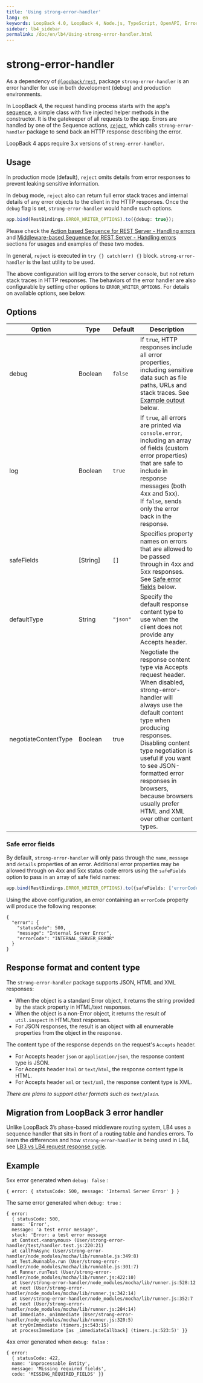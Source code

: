 ```yaml
---
title: 'Using strong-error-handler'
lang: en
keywords: LoopBack 4.0, LoopBack 4, Node.js, TypeScript, OpenAPI, Error handling
sidebar: lb4_sidebar
permalink: /doc/en/lb4/Using-strong-error-handler.html
---
```


# strong-error-handler

As a dependency of
[`@loopback/rest`](https://github.com/loopbackio/loopback-next/tree/master/packages/rest),
package `strong-error-handler` is an error handler for use in both development
(debug) and production environments.

In LoopBack 4, the request handling process starts with the app's
[sequence](https://loopback.io/doc/en/lb4/Sequence.html), a simple class with
five injected helper methods in the constructor. It is the gatekeeper of all
requests to the app. Errors are handled by one of the Sequence actions,
[`reject`](REST-middleware-sequence.md#handling-errors), which calls
`strong-error-handler` package to send back an HTTP response describing the
error.

LoopBack 4 apps require 3.x versions of `strong-error-handler`.

## Usage

In production mode (default), `reject` omits details from error responses to
prevent leaking sensitive information.

In debug mode, `reject` also can return full error stack traces and internal
details of any error objects to the client in the HTTP responses. Once the
`debug` flag is set, `strong-error-handler` would handle such options.

```ts
app.bind(RestBindings.ERROR_WRITER_OPTIONS).to({debug: true});
```

Please check the
[Action based Sequence for REST Server - Handling errors](REST-action-sequence.md#handling-errors)
and
[Middleware-based Sequence for REST Server - Handling errors](REST-middleware-sequence.md#handling-errors)
sections for usages and examples of these two modes.

In general, `reject` is executed in `try {} catch(err) {}` block.
`strong-error-handler` is the last utility to be used.

The above configuration will log errors to the server console, but not return
stack traces in HTTP responses. The behaviors of the error handler are also
configurable by setting other options to `ERROR_WRITER_OPTIONS`. For details on
available options, see below.

## Options

| Option               | Type                      | Default  | Description                                                                                                                                                                                                                                                                                                                                               |
| -------------------- | ------------------------- | -------- | --------------------------------------------------------------------------------------------------------------------------------------------------------------------------------------------------------------------------------------------------------------------------------------------------------------------------------------------------------- |
| debug                | Boolean&nbsp;&nbsp;&nbsp; | `false`  | If `true`, HTTP responses include all error properties, including sensitive data such as file paths, URLs and stack traces. See [Example output](#example) below.                                                                                                                                                                                         |
| log                  | Boolean                   | `true`   | If `true`, all errors are printed via `console.error`, including an array of fields (custom error properties) that are safe to include in response messages (both 4xx and 5xx). <br/> If `false`, sends only the error back in the response.                                                                                                              |
| safeFields           | [String]                  | `[]`     | Specifies property names on errors that are allowed to be passed through in 4xx and 5xx responses. See [Safe error fields](#safe-error-fields) below.                                                                                                                                                                                                     |
| defaultType          | String                    | `"json"` | Specify the default response content type to use when the client does not provide any Accepts header.                                                                                                                                                                                                                                                     |
| negotiateContentType | Boolean                   | true     | Negotiate the response content type via Accepts request header. When disabled, strong-error-handler will always use the default content type when producing responses. Disabling content type negotiation is useful if you want to see JSON-formatted error responses in browsers, because browsers usually prefer HTML and XML over other content types. |

### Safe error fields

By default, `strong-error-handler` will only pass through the `name`, `message`
and `details` properties of an error. Additional error properties may be allowed
through on 4xx and 5xx status code errors using the `safeFields` option to pass
in an array of safe field names:

```ts
app.bind(RestBindings.ERROR_WRITER_OPTIONS).to({safeFields: ['errorCode']});
```

Using the above configuration, an error containing an `errorCode` property will
produce the following response:

```
{
  "error": {
    "statusCode": 500,
    "message": "Internal Server Error",
    "errorCode": "INTERNAL_SERVER_ERROR"
  }
}
```

## Response format and content type

The `strong-error-handler` package supports JSON, HTML and XML responses:

- When the object is a standard Error object, it returns the string provided by
  the stack property in HTML/text responses.
- When the object is a non-Error object, it returns the result of `util.inspect`
  in HTML/text responses.
- For JSON responses, the result is an object with all enumerable properties
  from the object in the response.

The content type of the response depends on the request's `Accepts` header.

- For Accepts header `json` or `application/json`, the response content type is
  JSON.
- For Accepts header `html` or `text/html`, the response content type is HTML.
- For Accepts header `xml` or `text/xml`, the response content type is XML.

_There are plans to support other formats such as `text/plain`._

## Migration from LoopBack 3 error handler

Unlike LoopBack 3’s phase-based middleware routing system, LB4 uses a sequence
handler that sits in front of a routing table and handles errors. To learn the
differences and how `strong-error-handler` is being used in LB4, see
[LB3 vs LB4 request response cycle](LB3-vs-LB4-request-response-cycle.md).

## Example

5xx error generated when `debug: false` :

```
{ error: { statusCode: 500, message: 'Internal Server Error' } }
```

The same error generated when `debug: true` :

```
{ error:
  { statusCode: 500,
  name: 'Error',
  message: 'a test error message',
  stack: 'Error: a test error message
  at Context.<anonymous> (User/strong-error-handler/test/handler.test.js:220:21)
  at callFnAsync (User/strong-error-handler/node_modules/mocha/lib/runnable.js:349:8)
  at Test.Runnable.run (User/strong-error-handler/node_modules/mocha/lib/runnable.js:301:7)
  at Runner.runTest (User/strong-error-handler/node_modules/mocha/lib/runner.js:422:10)
  at User/strong-error-handler/node_modules/mocha/lib/runner.js:528:12
  at next (User/strong-error-handler/node_modules/mocha/lib/runner.js:342:14)
  at User/strong-error-handler/node_modules/mocha/lib/runner.js:352:7
  at next (User/strong-error-handler/node_modules/mocha/lib/runner.js:284:14)
  at Immediate._onImmediate (User/strong-error-handler/node_modules/mocha/lib/runner.js:320:5)
  at tryOnImmediate (timers.js:543:15)
  at processImmediate [as _immediateCallback] (timers.js:523:5)' }}
```

4xx error generated when `debug: false` :

```
{ error:
  { statusCode: 422,
  name: 'Unprocessable Entity',
  message: 'Missing required fields',
  code: 'MISSING_REQUIRED_FIELDS' }}
```

